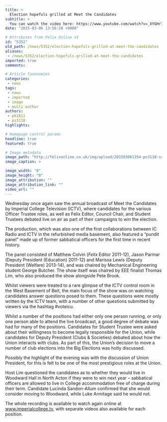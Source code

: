 ```yaml
---
title: >
  Election hopefuls grilled at Meet the Candidates
subtitle: >
  You can watch the video here: https://www.youtube.com/watch?v=_XYGHr7zr3M
date: "2015-03-06 13:56:28 +0000"

# Attributes from Felix Online V1
id: "5352"
old_path: /news/5352/election-hopefuls-grilled-at-meet-the-candidates
aliases:
 - /news/5352/election-hopefuls-grilled-at-meet-the-candidates
imported: true
comments:

# Article Taxonomies
categories:
 - news
tags:
 - news
 - imported
 - image
 - multi-author
authors:
 - pk1811
 - ps3110
highlights:

# Homepage control params
headline: true
featured: true

# Image metadata
image_path: "http://felixonline.co.uk/img/upload/201503061354-ps3110-screen-shot-2015-03-05-at-21.00.56.png"
image_caption: >

image_width: "0"
image_height: "0"
image_attribution: ""
image_attribution_link: ""
video_url: ""
---
```


Wednesday once again saw the annual broadcast of Meet the Candidates by Imperial College Television (ICTV), where candidates for the various Officer Trustee roles, as well as Felix Editor, Council Chair, and Student Trustees debated live on air as part of their campaigns to win the election.

The production, which was also one of the first collaborations between IC Radio and ICTV in the refurbished media basement, also featured a “pundit panel” made up of former sabbatical officers for the first time in recent history.

The panel consisted of Matthew Colvin (_Felix_ Editor 2011-12), Jason Parmar (Deputy President (Education) 2011-12) and Marissa Lewis (Deputy President (Welfare) 2013-14), and was chaired by Mechanical Engineering student George Butcher. The show itself was chaired by EEE finalist Thomas Lim, who also produced the show alongside Pete Brook.

Whilst viewers were treated to a rare glimpse of the ICTV control room in the West Basement of Beit, the main focus of the show was on watching candidates answer questions posed to them. These questions were mostly written by the ICTV team, with a number of other questions submitted by viewers via the hashtag #voteicu.

Whilst a number of the positions had either only one person running, or only one person able to attend the live broadcast, a good degree of debate was had for many of the positions. Candidates for Student Trustee were asked about their willingness to become legally responsible for the Union, while candidates for Deputy President (Clubs & Societies) debated about how the Union interacts with clubs. As part of this, the Union’s decision to move a number of club elections into the Big Elections was hotly discussed.

Possibly the highlight of the evening was with the discussion of Union President, for this is felt to be one of the most prestigious roles at the Union.

Host Lim questioned the candidates as to whether they would live in Woodward Hall in North Acton if they were to win next year – sabbatical officers are allowed to live in College accommodation free of charge during their term. Candidate Lucinda Sandon-Allum confirmed that she would consider moving to Woodward, while Luke Armitage said he would not.

The whole recording is available to watch again online at www.imperialcollege.tv, with separate videos also available for each position.
